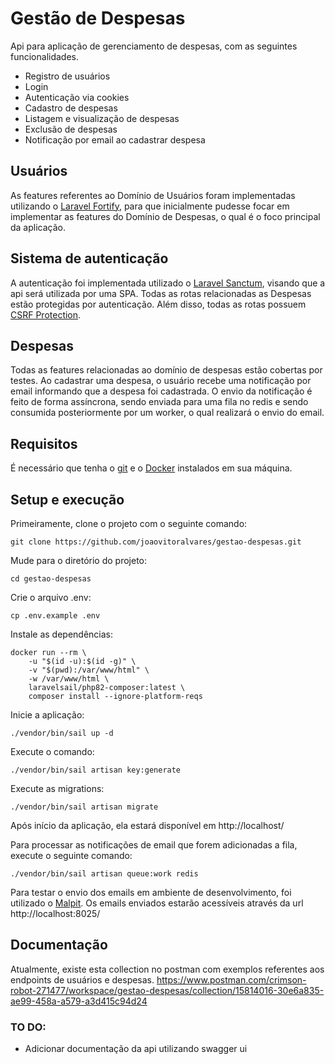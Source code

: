 # Gestão de Despesas

Api para aplicação de gerenciamento de despesas, com as seguintes funcionalidades.
- Registro de usuários
- Login
- Autenticação via cookies
- Cadastro de despesas
- Listagem e visualização de despesas
- Exclusão de despesas
- Notificação por email ao cadastrar despesa

## Usuários

As features referentes ao Domínio de Usuários foram implementadas utilizando o [Laravel Fortify](https://laravel.com/docs/10.x/fortify), para que inicialmente
pudesse focar em implementar as features do Domínio de Despesas, o qual é o foco principal da aplicação.

## Sistema de autenticação

A autenticação foi implementada utilizado o [Laravel Sanctum](https://laravel.com/docs/10.x/sanctum), visando que a api será utilizada por uma SPA. Todas as rotas relacionadas as Despesas estão protegidas por autenticação. Além disso, todas as rotas possuem [CSRF Protection](https://laravel.com/docs/10.x/csrf#main-content).

## Despesas

Todas as features relacionadas ao domínio de despesas estão cobertas por testes.
Ao cadastrar uma despesa, o usuário recebe uma notificação por email informando que a despesa foi cadastrada.
O envio da notificação é feito de forma assíncrona, sendo enviada para uma fila no redis e sendo consumida posteriormente por um worker, o qual realizará o envio do email. 

## Requisitos

É necessário que tenha o [git](https://git-scm.com/) e o [Docker](https://www.docker.com/) instalados em sua máquina.

## Setup e execução

Primeiramente, clone o projeto com o seguinte comando:
```console
git clone https://github.com/joaovitoralvares/gestao-despesas.git
```
Mude para o diretório do projeto:
```console
cd gestao-despesas
```
Crie o arquivo .env:
```console
cp .env.example .env
```

Instale as dependências:
```console
docker run --rm \
    -u "$(id -u):$(id -g)" \
    -v "$(pwd):/var/www/html" \
    -w /var/www/html \
    laravelsail/php82-composer:latest \
    composer install --ignore-platform-reqs
```

Inicie a aplicação:
```console
./vendor/bin/sail up -d

```

Execute o comando:
```console
./vendor/bin/sail artisan key:generate
```

Execute as migrations:
```console
./vendor/bin/sail artisan migrate
```

Após início da aplicação, ela estará disponível em http://localhost/

Para processar as notificações de email que forem adicionadas a fila, execute o seguinte comando:
```console
./vendor/bin/sail artisan queue:work redis
```
Para testar o envio dos emails em ambiente de desenvolvimento, foi utilizado o [Malpit](https://github.com/axllent/mailpit).
Os emails enviados estarão acessíveis através da url http://localhost:8025/

## Documentação

Atualmente, existe esta collection no postman com exemplos referentes aos endpoints de usuários e despesas.
https://www.postman.com/crimson-robot-271477/workspace/gestao-despesas/collection/15814016-30e6a835-ae99-458a-a579-a3d415c94d24

### TO DO:
- Adicionar documentação da api utilizando swagger ui
